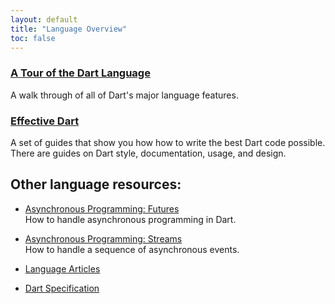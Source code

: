 ```yaml
---
layout: default
title: "Language Overview"
toc: false
---
```


<div class="card-grid">
  <div class="card">
    <h3><a href="/guides/language/language-tour">A Tour of the Dart Language</a></h3>
    <p>A walk through of all of Dart's major language features.</p>
  </div>
  <div class="card">
    <h3><a href="/guides/language/effective-dart/">Effective Dart</a></h3>
    <p>A set of guides that show you how how to write the best Dart code
    possible. There are guides on Dart style, documentation, usage,
    and design.</p>
  </div>
</div>

## Other language resources:

* <a href="/tutorials/language/futures">Asynchronous Programming: Futures</a><br>
How to handle asynchronous programming in Dart.

* <a href="/tutorials/language/streams">Asynchronous Programming: Streams</a><br>
How to handle a sequence of asynchronous events.

* <a href="/articles/language">Language Articles</a>

* <a href="/guides/language/spec">Dart Specification</a>
